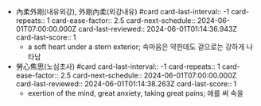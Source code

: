 - 內柔外剛(내유외강), 外剛內柔(외강내유) #card
  card-last-interval:: -1
  card-repeats:: 1
  card-ease-factor:: 2.5
  card-next-schedule:: 2024-06-01T07:00:00.000Z
  card-last-reviewed:: 2024-06-01T01:14:36.943Z
  card-last-score:: 1
	- a soft heart under a stern exterior; 속마음은 약한데도 겉으로는 강하게 나타남
- 勞心焦思(노심초사) #card
  card-last-interval:: -1
  card-repeats:: 1
  card-ease-factor:: 2.5
  card-next-schedule:: 2024-06-01T07:00:00.000Z
  card-last-reviewed:: 2024-06-01T01:14:38.263Z
  card-last-score:: 1
	- exertion of the mind, great anxiety, taking great pains; 애를 써 속을